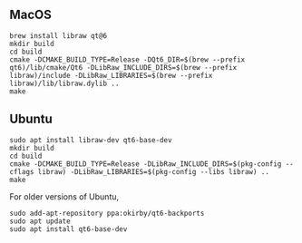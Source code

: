 ## MacOS

```console
brew install libraw qt@6
mkdir build
cd build
cmake -DCMAKE_BUILD_TYPE=Release -DQt6_DIR=$(brew --prefix qt6)/lib/cmake/Qt6 -DLibRaw_INCLUDE_DIRS=$(brew --prefix libraw)/include -DLibRaw_LIBRARIES=$(brew --prefix libraw)/lib/libraw.dylib ..
make
```

## Ubuntu

```console
sudo apt install libraw-dev qt6-base-dev
mkdir build
cd build
cmake -DCMAKE_BUILD_TYPE=Release -DLibRaw_INCLUDE_DIRS=$(pkg-config --cflags libraw) -DLibRaw_LIBRARIES=$(pkg-config --libs libraw) ..
make
```

For older versions of Ubuntu,

```console
sudo add-apt-repository ppa:okirby/qt6-backports
sudo apt update
sudo apt install qt6-base-dev
```
